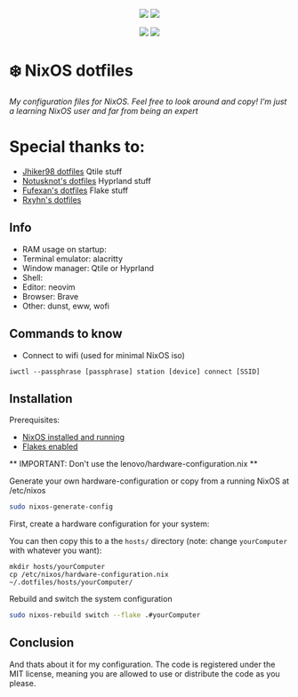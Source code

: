 <!-- Justin Gilpin's .dotfiles -->
<!-- https://github.com/justingilpin/.dotfiles -->

<p align="center">
<a href="https://github.com/nixos/nixpkgs"><img src="https://img.shields.io/badge/NixOS-unstable-informational.svg?style=flat&logo=nixos&logoColor=CAD3F5&colorA=24273A&colorB=8AADF4"></a>
<a href="https://github.com/justin/.dotfiles/blob/main/LICENSE"><img src="https://img.shields.io/static/v1.svg?style=flat&label=License&message=MIT&logoColor=CAD3F5&colorA=24273A&colorB=8AADF4"/></a>
</p>

<p align="center">
<a href="https://github.com/justingilpin/.dotfiles/actions/workflows/check.yml"><img src="https://github.com/rxyhn/yuki/actions/workflows/check.yml/badge.svg"></a> <a href="https://github.com/justingilpin/.dotfiles/actions/workflows/fmt.yml"><img src="https://github.com/justingilpin/.dotfiles/actions/workflows/fmt.yml/badge.svg"/></a>
</p>

<div align="justify">
<div align="left">

# ❄️ NixOS dotfiles

*My configuration files for NixOS. Feel free to look around and copy!* 
*I'm just a learning NixOS user and far from being an expert*

# Special thanks to:
- [Jhiker98 dotfiles](https://github.com/jhilker98/nixos-dots) Qtile stuff
- [Notusknot's dotfiles](https://github.com/notusknot/dotfiles-nix/tree/main) Hyprland stuff
- [Fufexan's dotfiles](https://github.com/fufexan/dotfiles/tree/main) Flake stuff
- [Rxyhn's dotfiles](https://github.com/rxyhn/yuki) 

## Info
- RAM usage on startup:
- Terminal emulator: alacritty
- Window manager: Qtile or Hyprland
- Shell: 
- Editor: neovim
- Browser: Brave
- Other: dunst, eww, wofi

## Commands to know

- Connect to wifi (used for minimal NixOS iso)
```
iwctl --passphrase [passphrase] station [device] connect [SSID]
```

## Installation

Prerequisites:
- [NixOS installed and running](https://nixos.org/manual/nixos/stable/)
- [Flakes enabled](https://nixos.wiki/wiki/flakes)

** IMPORTANT: Don't use the lenovo/hardware-configuration.nix **

Generate your own hardware-configuration or copy from a running NixOS at /etc/nixos 

```bash
sudo nixos-generate-config
```

First, create a hardware configuration for your system:

You can then copy this to a the `hosts/` directory (note: change `yourComputer` with whatever you want):

```
mkdir hosts/yourComputer
cp /etc/nixos/hardware-configuration.nix ~/.dotfiles/hosts/yourComputer/
```

Rebuild and switch the system configuration

```bash
sudo nixos-rebuild switch --flake .#yourComputer
```

## Conclusion
And thats about it for my configuration. The code is registered under the MIT license, meaning you are allowed to use or distribute the code as you please.
